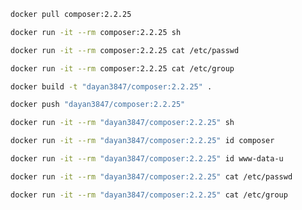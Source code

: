 ```bash
docker pull composer:2.2.25
```

```bash
docker run -it --rm composer:2.2.25 sh
```

```bash
docker run -it --rm composer:2.2.25 cat /etc/passwd
```

```bash
docker run -it --rm composer:2.2.25 cat /etc/group
```

```bash
docker build -t "dayan3847/composer:2.2.25" .
```

```bash
docker push "dayan3847/composer:2.2.25"
```

```bash
docker run -it --rm "dayan3847/composer:2.2.25" sh
```

```bash
docker run -it --rm "dayan3847/composer:2.2.25" id composer
```

```bash
docker run -it --rm "dayan3847/composer:2.2.25" id www-data-u
```

```bash
docker run -it --rm "dayan3847/composer:2.2.25" cat /etc/passwd
```

```bash
docker run -it --rm "dayan3847/composer:2.2.25" cat /etc/group
```
